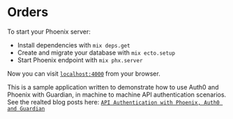 # Orders

To start your Phoenix server:

  * Install dependencies with `mix deps.get`
  * Create and migrate your database with `mix ecto.setup`
  * Start Phoenix endpoint with `mix phx.server`

Now you can visit [`localhost:4000`](http://localhost:4000) from your browser.

This is a sample application written to demonstrate how to use Auth0 and Phoenix with Guardian, in machine to machine API authentication scenarios. See the realted blog posts here:
[`API Authentication with Phoenix, Auth0 and Guardian`](https://medium.com/@zoltanarvai/api-authentication-with-phoenix-auth0-and-guardian-part-1-43797eac4bda)
